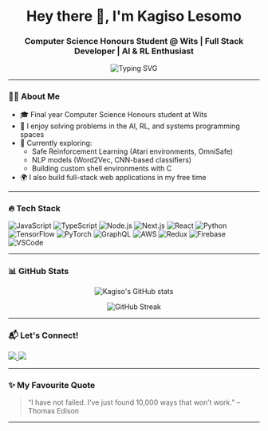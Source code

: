 <h1 align="center">Hey there 👋, I'm Kagiso Lesomo</h1>
<h3 align="center">Computer Science Honours Student @ Wits | Full Stack Developer | AI & RL Enthusiast</h3>

<p align="center">
  <img src="https://readme-typing-svg.demolab.com?font=Fira+Code&size=18&duration=2000&pause=1000&center=true&width=500&lines=Welcome+to+my+GitHub+profile!;Full+Stack+Developer+%7C+AI+%7C+RL+%7C+Systems;Always+building%2C+always+learning+%F0%9F%9A%80" alt="Typing SVG" />
</p>

---

### 👨‍💻 About Me

- 🎓 Final year Computer Science Honours student at Wits  
- 🧠 I enjoy solving problems in the AI, RL, and systems programming spaces  
- 🧪 Currently exploring:
  - Safe Reinforcement Learning (Atari environments, OmniSafe)
  - NLP models (Word2Vec, CNN-based classifiers)
  - Building custom shell environments with C  
- 🌍 I also build full-stack web applications in my free time

---

### 🔥 Tech Stack

![JavaScript](https://img.shields.io/badge/JavaScript-F7DF1E?style=for-the-badge&logo=javascript&logoColor=black)
![TypeScript](https://img.shields.io/badge/TypeScript-3178C6?style=for-the-badge&logo=typescript&logoColor=white)
![Node.js](https://img.shields.io/badge/Node.js-339933?style=for-the-badge&logo=nodedotjs&logoColor=white)
![Next.js](https://img.shields.io/badge/Next.js-000000?style=for-the-badge&logo=next.js&logoColor=white)
![React](https://img.shields.io/badge/React-61DAFB?style=for-the-badge&logo=react&logoColor=black)
![Python](https://img.shields.io/badge/Python-3776AB?style=for-the-badge&logo=python&logoColor=white)
![TensorFlow](https://img.shields.io/badge/TensorFlow-FF6F00?style=for-the-badge&logo=tensorflow&logoColor=white)
![PyTorch](https://img.shields.io/badge/PyTorch-EE4C2C?style=for-the-badge&logo=pytorch&logoColor=white)
![GraphQL](https://img.shields.io/badge/GraphQL-E10098?style=for-the-badge&logo=graphql&logoColor=white)
![AWS](https://img.shields.io/badge/AWS-232F3E?style=for-the-badge&logo=amazonaws&logoColor=white)
![Redux](https://img.shields.io/badge/Redux-764ABC?style=for-the-badge&logo=redux&logoColor=white)
![Firebase](https://img.shields.io/badge/Firebase-FFCA28?style=for-the-badge&logo=firebase&logoColor=black)
![VSCode](https://img.shields.io/badge/VSCode-007ACC?style=for-the-badge&logo=visualstudiocode&logoColor=white)

---

### 📊 GitHub Stats

<p align="center">
  <img src="https://github-readme-stats.vercel.app/api?username=KagisoLesomo&show_icons=true&theme=radical&hide_border=true" alt="Kagiso's GitHub stats"/>
</p>

<p align="center">
  <img src="https://github-readme-streak-stats.herokuapp.com?user=KagisoLesomo&theme=radical&hide_border=true" alt="GitHub Streak"/>
</p>

---

### 📬 Let's Connect!

<p>
  <a href="[https://www.linkedin.com/in/kagisolesomo](https://www.linkedin.com/in/kagiso-lesomo-253a31175/)" target="_blank">
    <img src="https://img.shields.io/badge/LinkedIn-Kagiso Lesomo-blue?style=flat&logo=linkedin">
  </a>
  <a href="mailto:lesomokagiso@gmail.com">
    <img src="https://img.shields.io/badge/Email-lesomokagiso%40gmail.com-red?style=flat&logo=gmail&logoColor=white">
  </a>
</p>

---

### ✨ My Favourite Quote

> “I have not failed. I’ve just found 10,000 ways that won’t work.” – Thomas Edison

---

<!-- Visit: https://github.com/KagisoLesomo -->
